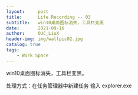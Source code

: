 ```yaml
---
layout:     post
title:      Life Recording -- 03 
subtitle:   win10桌面图标消失，工具栏变黑     
date:       2021-09-16
author:     OUC_LiuX
header-img: img/wallpic02.jpg
catalog: true
tags:
    - Work Space
---
```


win10桌面图标消失，工具栏变黑。

处理方式：在任务管理器中新建任务 输入 explorer.exe